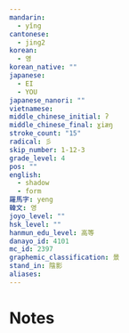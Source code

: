 ```yaml
---
mandarin:
  - yǐng
cantonese:
  - jing2
korean:
  - 영
korean_native: ""
japanese:
  - EI
  - YOU
japanese_nanori: ""
vietnamese:
middle_chinese_initial: ʔ
middle_chinese_final: ɣiæŋ
stroke_count: "15"
radical: 彡
skip_number: 1-12-3
grade_level: 4
pos: ""
english:
  - shadow
  - form
羅馬字: yeng
韓文: 영
joyo_level: ""
hsk_level: ""
hanmun_edu_level: 高等
danayo_id: 4101
mc_id: 2397
graphemic_classification: 景
stand_in: 陰影
aliases:
---
```


# Notes
